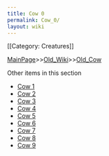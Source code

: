 ```yaml
---
title: Cow 0
permalink: Cow_0/
layout: wiki
---
```

[[Category: Creatures]]

[MainPage](/keeperrl_wiki/ "wikilink")>>[Old_Wiki](/keeperrl_wiki/Old_Wiki "wikilink")>>[Old_Cow](/keeperrl_wiki/Old_Cow "wikilink")

Other items in this section
-    [Cow 1](/keeperrl_wiki/Cow_1 "wikilink")
-    [Cow 2](/keeperrl_wiki/Cow_2 "wikilink")
-    [Cow 3](/keeperrl_wiki/Cow_3 "wikilink")
-    [Cow 4](/keeperrl_wiki/Cow_4 "wikilink")
-    [Cow 5](/keeperrl_wiki/Cow_5 "wikilink")
-    [Cow 6](/keeperrl_wiki/Cow_6 "wikilink")
-    [Cow 7](/keeperrl_wiki/Cow_7 "wikilink")
-    [Cow 8](/keeperrl_wiki/Cow_8 "wikilink")
-    [Cow 9](/keeperrl_wiki/Cow_9 "wikilink")
